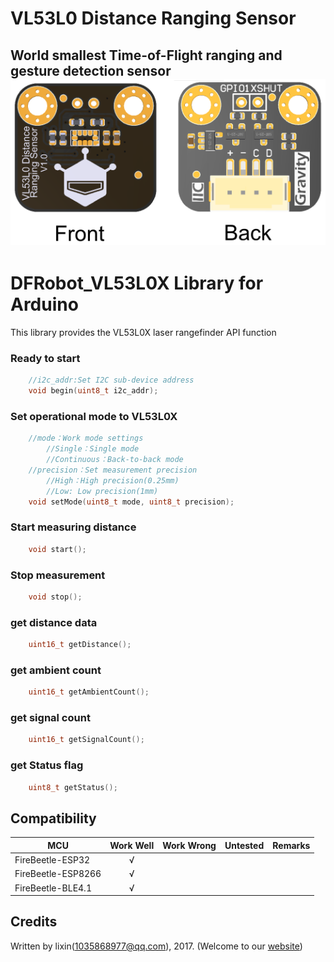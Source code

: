 # VL53L0 Distance Ranging Sensor
World smallest Time-of-Flight ranging and gesture detection sensor
![SVG1](https://raw.githubusercontent.com/DFRobot/binaryfiles/master/SEN0245/SEN0245svg1.png)
---------------------------------------------------------

# DFRobot_VL53L0X Library for Arduino

This library provides the VL53L0X laser rangefinder API function

### Ready to start 

```C++
    //i2c_addr:Set I2C sub-device address
    void begin(uint8_t i2c_addr);
```

### Set operational mode to VL53L0X

```C++
    //mode：Work mode settings
        //Single：Single mode  
        //Continuous：Back-to-back mode
    //precision：Set measurement precision
        //High：High precision(0.25mm)
        //Low: Low precision(1mm)
    void setMode(uint8_t mode, uint8_t precision);
```

### Start measuring distance

```C++
    void start();
```

### Stop measurement

```C++
    void stop();
```

### get distance data

```C++
    uint16_t getDistance();
```

### get ambient count

```C++
    uint16_t getAmbientCount();
```
### get signal count

```C++
    uint16_t getSignalCount();
```

### get Status flag

```C++
    uint8_t getStatus();
```

## Compatibility

MCU                | Work Well | Work Wrong | Untested  | Remarks
------------------ | :----------: | :----------: | :---------: | -----
FireBeetle-ESP32  |      √       |             |            | 
FireBeetle-ESP8266  |      √       |             |            | 
FireBeetle-BLE4.1 |      √       |             |            | 

## Credits

Written by lixin(1035868977@qq.com), 2017. (Welcome to our [website](https://www.dfrobot.com/))